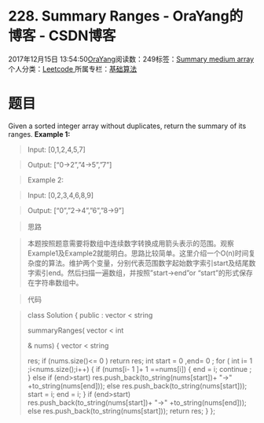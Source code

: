 
# 228. Summary Ranges - OraYang的博客 - CSDN博客

2017年12月15日 13:54:50[OraYang](https://me.csdn.net/u010665216)阅读数：249标签：[Summary																](https://so.csdn.net/so/search/s.do?q=Summary&t=blog)[medium																](https://so.csdn.net/so/search/s.do?q=medium&t=blog)[array																](https://so.csdn.net/so/search/s.do?q=array&t=blog)[
							](https://so.csdn.net/so/search/s.do?q=medium&t=blog)[
																					](https://so.csdn.net/so/search/s.do?q=Summary&t=blog)个人分类：[Leetcode																](https://blog.csdn.net/u010665216/article/category/7026962)
[
																					](https://so.csdn.net/so/search/s.do?q=Summary&t=blog)所属专栏：[基础算法](https://blog.csdn.net/column/details/16604.html)[
							](https://so.csdn.net/so/search/s.do?q=Summary&t=blog)



# 题目
Given a sorted integer array without duplicates, return the summary of its ranges.
**Example 1:**
> Input: [0,1,2,4,5,7]

> Output: [“0->2”,”4->5”,”7”]

> Example 2:

> Input: [0,2,3,4,6,8,9]

> Output: [“0”,”2->4”,”6”,”8->9”]

> 思路

> 本题按照题意需要将数组中连续数字转换成用箭头表示的范围。观察Example1及Example2就能明白。思路比较简单。这里介绍一个O(n)时间复杂度的算法。维护两个变量，分别代表范围数字起始数字索引start及结尾数字索引end。然后扫描一遍数组，并按照”start->end”or “start”的形式保存在字符串数组中。

> 代码

> class
> Solution {
> public
> :
> vector
> <
> string
> >
> summaryRanges(
> vector
> <
> int
> >
> & nums) {
> vector
> <
> string
> >
> res;
> if
> (nums.size()<=
> 0
> )
> return
> res;
> int
> start =
> 0
> ,end=
> 0
> ;
> for
> (
> int
> i=
> 1
> ;i<nums.size();i++)
        {
> if
> (nums[i-
> 1
> ]+
> 1
> ==nums[i])
            {
                end = i;
> continue
> ;
            }
> else
> if
> (end>start)
                res.push_back(to_string(nums[start])+
> "->"
> +to_string(nums[end]));
> else
> res.push_back(to_string(nums[start]));    
            start = i;
            end = i;
        }
> if
> (end>start)
            res.push_back(to_string(nums[start])+
> "->"
> +to_string(nums[end]));
> else
> res.push_back(to_string(nums[start]));
> return
> res;
    }
};

